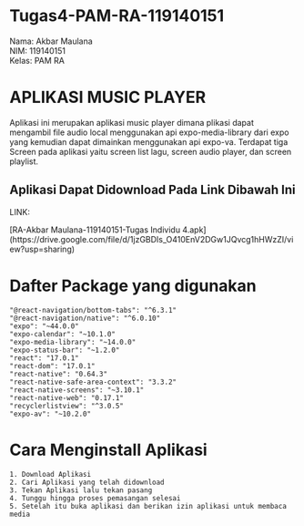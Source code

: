 # Tugas4-PAM-RA-119140151
Nama: Akbar Maulana<br>
NIM: 119140151<br>
Kelas: PAM RA
# APLIKASI MUSIC PLAYER
Aplikasi ini merupakan aplikasi music player dimana plikasi dapat mengambil file audio local menggunakan api expo-media-library dari expo yang kemudian dapat dimainkan menggunakan api expo-va. Terdapat tiga Screen pada aplikasi yaitu screen list lagu, screen audio player, dan screen playlist.<br>
## Aplikasi Dapat Didownload Pada Link Dibawah Ini
<p>LINK:<p>[RA-Akbar Maulana-119140151-Tugas Individu 4.apk](https://drive.google.com/file/d/1jzGBDIs_O410EnV2DGw1JQvcg1hHWzZI/view?usp=sharing)

# Dafter Package yang digunakan
    "@react-navigation/bottom-tabs": "^6.3.1"
    "@react-navigation/native": "^6.0.10"
    "expo": "~44.0.0"
    "expo-calendar": "~10.1.0"
    "expo-media-library": "~14.0.0"
    "expo-status-bar": "~1.2.0"
    "react": "17.0.1"
    "react-dom": "17.0.1"
    "react-native": "0.64.3"
    "react-native-safe-area-context": "3.3.2"
    "react-native-screens": "~3.10.1"
    "react-native-web": "0.17.1"
    "recyclerlistview": "^3.0.5"
    "expo-av": "~10.2.0"
# Cara Menginstall Aplikasi
    1. Download Aplikasi
    2. Cari Aplikasi yang telah didownload
    3. Tekan Aplikasi lalu tekan pasang
    4. Tunggu hingga proses pemasangan selesai
    5. Setelah itu buka aplikasi dan berikan izin aplikasi untuk membaca media
